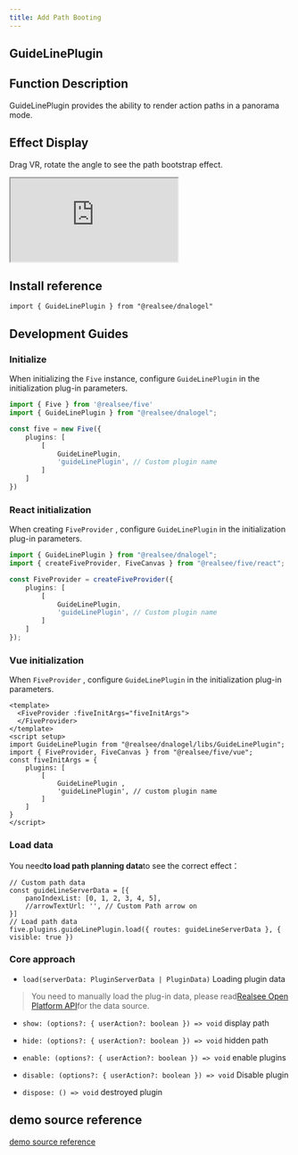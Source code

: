 ```yaml
---
title: Add Path Booting
---
```


## **GuideLinePlugin**

## Function Description

GuideLinePlugin provides the ability to render action paths in a panorama mode.

## Effect Display

Drag VR, rotate the angle to see the path bootstrap effect.

<div className="docs-vr-normal">
  <iframe className="docs-vr-iframe" src="https://realsee.js.org/dnalogel/src/GuideLinePlugin/index.html"></iframe>
</div>

## Install reference

```tsx
import { GuideLinePlugin } from "@realsee/dnalogel"
```

## Development Guides

### Initialize

When initializing the `Five` instance, configure `GuideLinePlugin` in the initialization plug-in parameters.

```ts
import { Five } from '@realsee/five'
import { GuideLinePlugin } from "@realsee/dnalogel";

const five = new Five({
    plugins: [
        [
            GuideLinePlugin,
            'guideLinePlugin', // Custom plugin name
        ]
    ]
})
```

### React initialization

When creating `FiveProvider` , configure `GuideLinePlugin` in the initialization plug-in parameters.

```ts
import { GuideLinePlugin } from "@realsee/dnalogel";
import { createFiveProvider, FiveCanvas } from "@realsee/five/react";

const FiveProvider = createFiveProvider({
    plugins: [
        [
            GuideLinePlugin,
            'guideLinePlugin', // Custom plugin name
        ]
    ]
});
```

### Vue initialization

When `FiveProvider` , configure `GuideLinePlugin` in the initialization plug-in parameters.

```vue
<template>
  <FiveProvider :fiveInitArgs="fiveInitArgs">
  </FiveProvider>
</template>
<script setup>
import GuideLinePlugin from "@realsee/dnalogel/libs/GuideLinePlugin";
import { FiveProvider, FiveCanvas } from "@realsee/five/vue";
const fiveInitArgs = {
    plugins: [
        [
            GuideLinePlugin ,
            'guideLinePlugin', // custom plugin name
        ]
    ]
}
</script>
```

### Load data

You need**to load path planning data**to see the correct effect：

```tsx
// Custom path data
const guideLineServerData = [{
    panoIndexList: [0, 1, 2, 3, 4, 5],
    //arrowTextUrl: '', // Custom Path arrow on
}]
// Load path data
five.plugins.guideLinePlugin.load({ routes: guideLineServerData }, { visible: true })
```

### Core approach

- `load(serverData: PluginServerData | PluginData)` Loading plugin data

> You need to manually load the plug-in data, please read[Realsee Open Platform API](https://open-platform.realsee.com/developer/open/api#/)for the data source.

- `show: (options?: { userAction?: boolean }) => void` display path

- `hide: (options?: { userAction?: boolean }) => void` hidden path

- `enable: (options?: { userAction?: boolean }) => void` enable plugins

- `disable: (options?: { userAction?: boolean }) => void` Disable plugin

- `dispose: () => void` destroyed plugin

## demo source reference

[demo source reference](https://github.com/realsee-developer/dnalogel/tree/main/examples/src)
